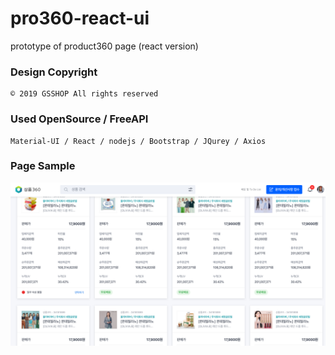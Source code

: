 # pro360-react-ui

prototype of product360 page (react version)

### Design Copyright
	© 2019 GSSHOP All rights reserved

### Used OpenSource / FreeAPI
	Material-UI / React / nodejs / Bootstrap / JQurey / Axios

### Page Sample

![Alt text](/src/media/sample.PNG)
